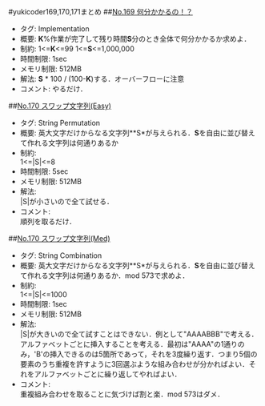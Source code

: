 #yukicoder169,170,171まとめ
##[No.169 何分かかるの！？](http://yukicoder.me/problems/340)
+ タグ: Implementation
+ 概要:
**K**%作業が完了して残り時間**S**分のとき全体で何分かかるか求めよ．
+ 制約:
1<=**K**<=99
1<=**S**<=1,000,000
+ 時間制限: 1sec
+ メモリ制限: 512MB
+ 解法:
**S** * 100 / (100-**K**)する．オーバーフローに注意
+ コメント:
やるだけ．

##[No.170 スワップ文字列(Easy)](http://yukicoder.me/problems/409)
+ タグ: String Permutation
+ 概要:
英大文字だけからなる文字列**S*が与えられる．**S**を自由に並び替えて作れる文字列は何通りあるか
+ 制約:  
1<=|S|<=8
+ 時間制限: 5sec
+ メモリ制限: 512MB
+ 解法:  
|S|が小さいので全て試せる．
+ コメント:  
順列を取るだけ．

##[No.170 スワップ文字列(Med)](http://yukicoder.me/problems/414)
+ タグ: String Combination
+ 概要:
英大文字だけからなる文字列**S*が与えられる．**S**を自由に並び替えて作れる文字列は何通りあるか．mod 573で求めよ．
+ 制約:  
1<=|S|<=1000
+ 時間制限: 1sec
+ メモリ制限: 512MB
+ 解法:  
|S|が大きいので全て試すことはできない．例として"AAAABBB"で考える．アルファベットごとに挿入することを考える．最初は"AAAA"の1通りのみ，'B'の挿入できるのは5箇所であって，それを3度繰り返す．つまり5個の要素のうち重複を許すように3回選ぶような組み合わせが分かればよい．それをアルファベットごとに繰り返してやればよい．
+ コメント:  
重複組み合わせを取ることに気づけば割と楽．mod 573はダメ．
